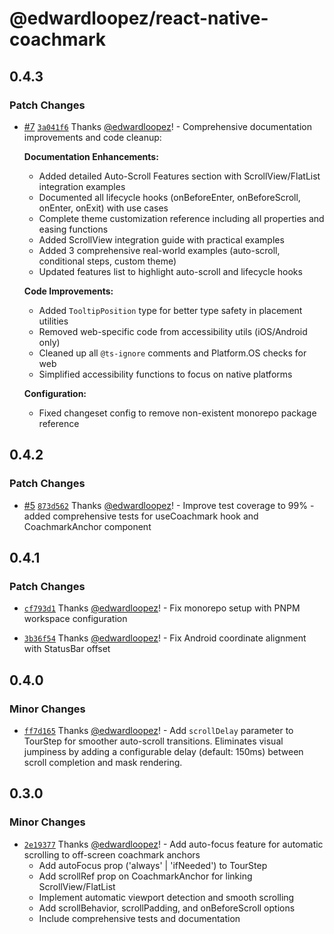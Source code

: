 # @edwardloopez/react-native-coachmark

## 0.4.3

### Patch Changes

- [#7](https://github.com/edwardloopez/react-native-coachmark/pull/7) [`3a041f6`](https://github.com/edwardloopez/react-native-coachmark/commit/3a041f63fa76df498b09e4930ea32d4ffd63e2ed) Thanks [@edwardloopez](https://github.com/edwardloopez)! - Comprehensive documentation improvements and code cleanup:

  **Documentation Enhancements:**
  - Added detailed Auto-Scroll Features section with ScrollView/FlatList integration examples
  - Documented all lifecycle hooks (onBeforeEnter, onBeforeScroll, onEnter, onExit) with use cases
  - Complete theme customization reference including all properties and easing functions
  - Added ScrollView integration guide with practical examples
  - Added 3 comprehensive real-world examples (auto-scroll, conditional steps, custom theme)
  - Updated features list to highlight auto-scroll and lifecycle hooks

  **Code Improvements:**
  - Added `TooltipPosition` type for better type safety in placement utilities
  - Removed web-specific code from accessibility utils (iOS/Android only)
  - Cleaned up all `@ts-ignore` comments and Platform.OS checks for web
  - Simplified accessibility functions to focus on native platforms

  **Configuration:**
  - Fixed changeset config to remove non-existent monorepo package reference

## 0.4.2

### Patch Changes

- [#5](https://github.com/edwardloopez/react-native-coachmark/pull/5) [`873d562`](https://github.com/edwardloopez/react-native-coachmark/commit/873d562171de5bf93463d96f2346c94676949f62) Thanks [@edwardloopez](https://github.com/edwardloopez)! - Improve test coverage to 99% - added comprehensive tests for useCoachmark hook and CoachmarkAnchor component

## 0.4.1

### Patch Changes

- [`cf793d1`](https://github.com/edwardloopez/react-native-coachmark/commit/cf793d1d652cba4bbbd53bb9bfa8d970144d507f) Thanks [@edwardloopez](https://github.com/edwardloopez)! - Fix monorepo setup with PNPM workspace configuration

- [`3b36f54`](https://github.com/edwardloopez/react-native-coachmark/commit/3b36f5498c7999c675059d3129aa0ff565a1cd37) Thanks [@edwardloopez](https://github.com/edwardloopez)! - Fix Android coordinate alignment with StatusBar offset

## 0.4.0

### Minor Changes

- [`ff7d165`](https://github.com/edwardloopez/react-native-coachmark/commit/ff7d16512a10ddf9cb27176759d93046c20ee4b1) Thanks [@edwardloopez](https://github.com/edwardloopez)! - Add `scrollDelay` parameter to TourStep for smoother auto-scroll transitions. Eliminates visual jumpiness by adding a configurable delay (default: 150ms) between scroll completion and mask rendering.

## 0.3.0

### Minor Changes

- [`2e19377`](https://github.com/edwardloopez/react-native-coachmark/commit/2e19377cfb536e5d136930639ca3f92e7f1612a6) Thanks [@edwardloopez](https://github.com/edwardloopez)! - Add auto-focus feature for automatic scrolling to off-screen coachmark anchors
  - Add autoFocus prop ('always' | 'ifNeeded') to TourStep
  - Add scrollRef prop on CoachmarkAnchor for linking ScrollView/FlatList
  - Implement automatic viewport detection and smooth scrolling
  - Add scrollBehavior, scrollPadding, and onBeforeScroll options
  - Include comprehensive tests and documentation
